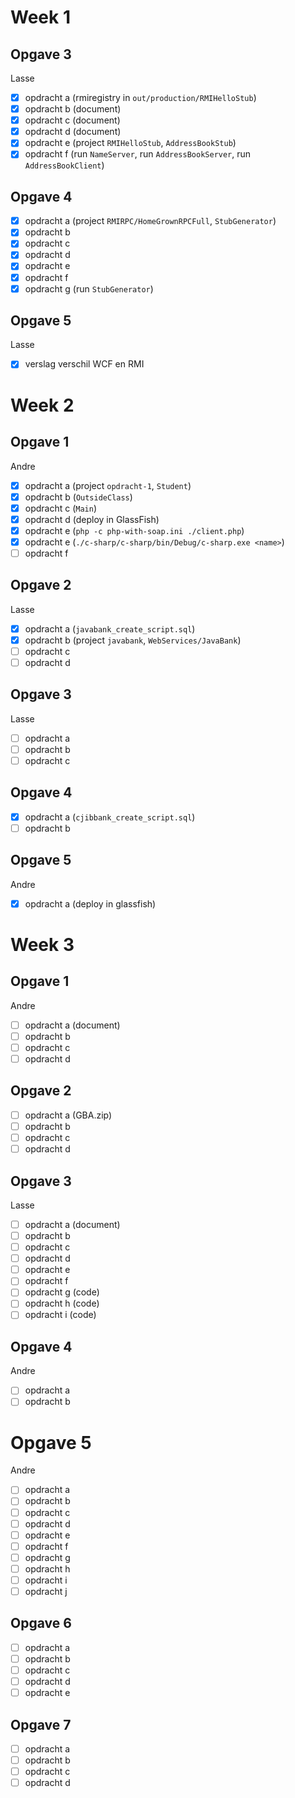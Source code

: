 # Week 1

## Opgave 3

Lasse

- [x] opdracht a (rmiregistry in `out/production/RMIHelloStub`)
- [x] opdracht b (document)
- [x] opdracht c (document)
- [x] opdracht d (document)
- [x] opdracht e (project `RMIHelloStub`, `AddressBookStub`)
- [x] opdracht f (run `NameServer`, run `AddressBookServer`, run `AddressBookClient`)

## Opgave 4

- [x] opdracht a (project `RMIRPC/HomeGrownRPCFull`, `StubGenerator`)
- [x] opdracht b
- [x] opdracht c
- [x] opdracht d
- [x] opdracht e
- [x] opdracht f
- [x] opdracht g (run `StubGenerator`)

## Opgave 5

Lasse

- [x] verslag verschil WCF en RMI

# Week 2

## Opgave 1

Andre

- [x] opdracht a (project `opdracht-1`, `Student`)
- [x] opdracht b (`OutsideClass`)
- [x] opdracht c (`Main`)
- [x] opdracht d (deploy in GlassFish)
- [x] opdracht e (`php -c php-with-soap.ini ./client.php`)
- [x] opdracht e (`./c-sharp/c-sharp/bin/Debug/c-sharp.exe <name>`)
- [ ] opdracht f

## Opgave 2

Lasse

- [x] opdracht a (`javabank_create_script.sql`)
- [x] opdracht b (project `javabank`, `WebServices/JavaBank`)
- [ ] opdracht c
- [ ] opdracht d

## Opgave 3

Lasse

- [ ] opdracht a
- [ ] opdracht b
- [ ] opdracht c

## Opgave 4

- [x] opdracht a (`cjibbank_create_script.sql`)
- [ ] opdracht b

## Opgave 5

Andre

- [x] opdracht a (deploy in glassfish)

# Week 3

## Opgave 1

Andre

- [ ] opdracht a (document)
- [ ] opdracht b
- [ ] opdracht c
- [ ] opdracht d

## Opgave 2

- [ ] opdracht a (GBA.zip)
- [ ] opdracht b
- [ ] opdracht c
- [ ] opdracht d

## Opgave 3

Lasse

- [ ] opdracht a (document)
- [ ] opdracht b
- [ ] opdracht c
- [ ] opdracht d
- [ ] opdracht e
- [ ] opdracht f
- [ ] opdracht g (code)
- [ ] opdracht h (code)
- [ ] opdracht i (code)

## Opgave 4

Andre

- [ ] opdracht a
- [ ] opdracht b

# Opgave 5

Andre

- [ ] opdracht a
- [ ] opdracht b
- [ ] opdracht c
- [ ] opdracht d
- [ ] opdracht e
- [ ] opdracht f
- [ ] opdracht g
- [ ] opdracht h
- [ ] opdracht i
- [ ] opdracht j

## Opgave 6

- [ ] opdracht a
- [ ] opdracht b
- [ ] opdracht c
- [ ] opdracht d
- [ ] opdracht e

## Opgave 7

- [ ] opdracht a
- [ ] opdracht b
- [ ] opdracht c
- [ ] opdracht d
